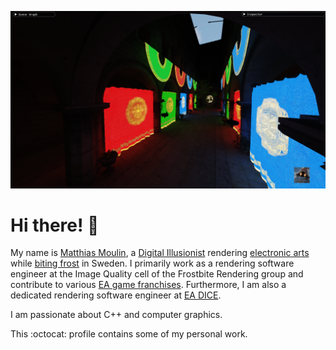 <p align="center"><img src="https://github.com/matt77hias/MAGE-Meta/blob/master/res/Example 4.png"></p>

# Hi there! 👋

My name is [Matthias Moulin](https://matt77hias.github.io), a [Digital Illusionist](https://www.dice.se) rendering [electronic arts](https://www.ea.com) while [biting frost](https://www.ea.com/frostbite) in Sweden. I primarily work as a rendering software engineer at the Image Quality cell of the Frostbite Rendering group and contribute to various [EA game franchises](https://www.ea.com/frostbite/games). Furthermore, I am also a dedicated rendering software engineer at [EA DICE](https://www.dice.se).

I am passionate about C++ and computer graphics.

This :octocat: profile contains some of my personal work.
